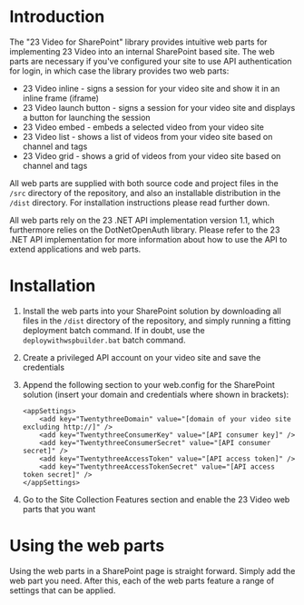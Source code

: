 # Introduction

The "23 Video for SharePoint" library provides intuitive web parts for implementing 23 Video into an internal SharePoint based site. The web parts are necessary if you've configured your site to use API authentication for login, in which case the library provides two web parts:

* 23 Video inline - signs a session for your video site and show it in an inline frame (iframe)
* 23 Video launch button - signs a session for your video site and displays a button for launching the session
* 23 Video embed - embeds a selected video from your video site
* 23 Video list - shows a list of videos from your video site based on channel and tags
* 23 Video grid - shows a grid of videos from your video site based on channel and tags

All web parts are supplied with both source code and project files in the `/src` directory of the repository, and also an installable distribution in the `/dist` directory. For installation instructions please read further down.

All web parts rely on the 23 .NET API implementation version 1.1, which furthermore relies on the DotNetOpenAuth library. Please refer to the 23 .NET API implementation for more information about how to use the API to extend applications and web parts.

# Installation

1. Install the web parts into your SharePoint solution by downloading all files in the `/dist` directory of the repository, and simply running a fitting deployment batch command. If in doubt, use the `deploywithwspbuilder.bat` batch command.
2. Create a privileged API account on your video site and save the credentials
3. Append the following section to your web.config for the SharePoint solution (insert your domain and credentials where shown in brackets):

       <appSettings>
           <add key="TwentythreeDomain" value="[domain of your video site excluding http://]" />
           <add key="TwentythreeConsumerKey" value="[API consumer key]" />
           <add key="TwentythreeConsumerSecret" value="[API consumer secret]" />
           <add key="TwentythreeAccessToken" value="[API access token]" />
           <add key="TwentythreeAccessTokenSecret" value="[API access token secret]" />
       </appSettings>

4. Go to the Site Collection Features section and enable the 23 Video web parts that you want

# Using the web parts

Using the web parts in a SharePoint page is straight forward. Simply add the web part you need. After this, each of the web parts feature a range of settings that can be applied.